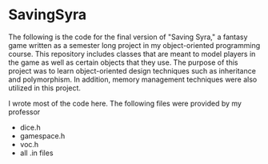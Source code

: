 # SavingSyra

The following is the code for the final version of "Saving Syra," a fantasy game written as a semester long project in my object-oriented programming course. This repository includes classes that are meant to model players in the game as well as certain objects that they use. The purpose of this project was to learn object-oriented design techniques such as inheritance and polymorphism. In addition, memory management techniques were also utilized in this project. 

I wrote most of the code here. The following files were provided by my professor

* dice.h
* gamespace.h
* voc.h
* all .in files
